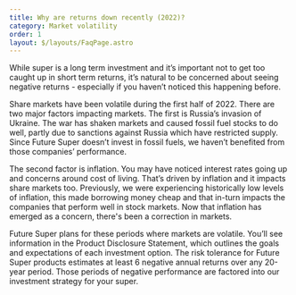 ```yaml
---
title: Why are returns down recently (2022)?
category: Market volatility
order: 1
layout: $/layouts/FaqPage.astro
---
```

While super is a long term investment and it’s important not to get too caught up in short term returns, it’s natural to be concerned about seeing negative returns - especially if you haven’t noticed this happening before. 



Share markets have been volatile during the first half of 2022. There are two major factors impacting markets. The first is Russia’s invasion of Ukraine. The war has shaken markets and caused fossil fuel stocks to do well, partly due to sanctions against Russia which have restricted supply. Since Future Super doesn’t invest in fossil fuels, we haven’t benefited from those companies’ performance. 


The second factor is inflation. You may have noticed interest rates going up and concerns around cost of living. That’s driven by inflation and it impacts share markets too. Previously, we were experiencing historically low levels of inflation, this made borrowing money cheap and that in-turn impacts the companies that perform well in stock markets. Now that inflation has emerged as a concern, there's been a correction in markets.



Future Super plans for these periods where markets are volatile. You’ll see information in the Product Disclosure Statement, which outlines the goals and expectations of each investment option. The risk tolerance for Future Super products estimates at least 6 negative annual returns over any 20-year period. Those periods of negative performance are factored into our investment strategy for your super. 
